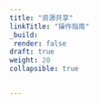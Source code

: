 ```yaml
---
title: "资源共享"
linkTitle: "操作指南"
_build:
 render: false 
draft: true
weight: 20
collapsible: true


---
```


